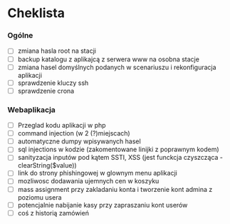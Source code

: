 # Cheklista

### Ogólne
- [ ] zmiana hasla root na stacji
- [ ] backup katalogu z aplikajcą z serwera www na osobna stacje
- [ ] zmiana hasel domyślnych podanych w scenariuszu i rekonfiguracja aplikacji
- [ ] sprawdzenie kluczy ssh
- [ ] sprawdzenie crona

### Webaplikacja
- [ ] Przeglad kodu aplikacji w php
 - [ ] command injection (w 2 (?)miejscach)
 - [ ] automatyczne dumpy wpisywanych hasel
 - [ ] sql injections w kodzie (zakomentowane linijki z poprawnym kodem)
 - [ ] sanityzacja inputów pod kątem SSTI, XSS (jest funckcja czyszcząca - clearString($value))
 - [ ] link do strony phishingowej w glownym menu aplikacji
 - [ ] mozliwosc dodawania ujemnych cen w koszyku
 - [ ] mass assignment przy zakladaniu konta i tworzenie kont admina z poziomu usera
 - [ ] potencjalnie nabijanie kasy przy zapraszaniu kont userów
 - [ ] coś z historią zamówień
